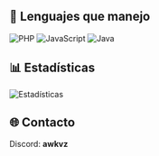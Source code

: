 ## 🚀 Lenguajes que manejo
![PHP](https://img.shields.io/badge/PHP-777BB4?style=flat&logo=php&logoColor=white) 
![JavaScript](https://img.shields.io/badge/JavaScript-F7DF1E?style=flat&logo=javascript&logoColor=black) 
![Java](https://img.shields.io/badge/Java-ED8B00?style=flat&logo=java&logoColor=white) 

## 📊 Estadísticas
![Estadísticas](https://github-readme-stats.vercel.app/api?username=awkvz&bg_color=000000&title_color=8B4513&text_color=FFFFFF&icon_color=8B4513&border_color=8B4513)

## 🌐 Contacto
Discord: **awkvz**

